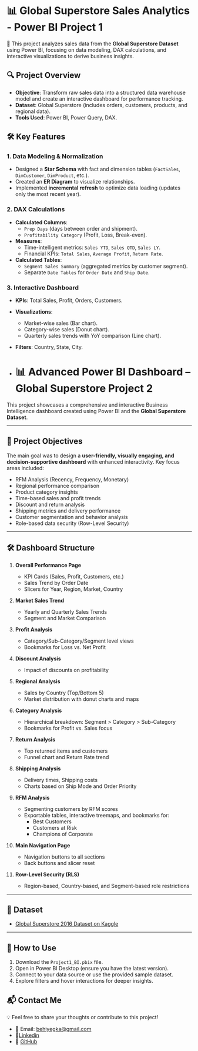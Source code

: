 # 📊 Global Superstore Sales Analytics - Power BI Project 1  

🚀 This project analyzes sales data from the **Global Superstore Dataset** using Power BI, focusing on data modeling, DAX calculations, and interactive visualizations to derive business insights.  

## 🔍 **Project Overview**  
- **Objective**: Transform raw sales data into a structured data warehouse model and create an interactive dashboard for performance tracking.  
- **Dataset**: Global Superstore (includes orders, customers, products, and regional data).  
- **Tools Used**: Power BI, Power Query, DAX.  

## 🛠 **Key Features**  

### **1. Data Modeling & Normalization**  
- Designed a **Star Schema** with fact and dimension tables (`FactSales`, `DimCustomer`, `DimProduct`, etc.).  
- Created an **ER Diagram** to visualize relationships.  
- Implemented **incremental refresh** to optimize data loading (updates only the most recent year).  

### **2. DAX Calculations**  
- **Calculated Columns**:  
  - `Prep Days` (days between order and shipment).  
  - `Profitability Category` (Profit, Loss, Break-even).  
- **Measures**:  
  - Time-intelligent metrics: `Sales YTD`, `Sales QTD`, `Sales LY`.  
  - Financial KPIs: `Total Sales`, `Average Profit`, `Return Rate`.  
- **Calculated Tables**:  
  - `Segment Sales Summary` (aggregated metrics by customer segment).  
  - Separate `Date Tables` for `Order Date` and `Ship Date`.  

### **3. Interactive Dashboard**  
- **KPIs**: Total Sales, Profit, Orders, Customers.  
- **Visualizations**:  
  - Market-wise sales (Bar chart).  
  - Category-wise sales (Donut chart).  
  - Quarterly sales trends with YoY comparison (Line chart).  
- **Filters**: Country, State, City.

- # 📊 Advanced Power BI Dashboard – Global Superstore Project 2

This project showcases a comprehensive and interactive Business Intelligence dashboard created using Power BI and the **Global Superstore Dataset**.

---

## 🚀 Project Objectives

The main goal was to design a **user-friendly, visually engaging, and decision-supportive dashboard** with enhanced interactivity. Key focus areas included:

- RFM Analysis (Recency, Frequency, Monetary)
- Regional performance comparison
- Product category insights
- Time-based sales and profit trends
- Discount and return analysis
- Shipping metrics and delivery performance
- Customer segmentation and behavior analysis
- Role-based data security (Row-Level Security)

---

## 🛠️ Dashboard Structure

1. **Overall Performance Page**
   - KPI Cards (Sales, Profit, Customers, etc.)
   - Sales Trend by Order Date
   - Slicers for Year, Region, Market, Country

2. **Market Sales Trend**
   - Yearly and Quarterly Sales Trends
   - Segment and Market Comparison

3. **Profit Analysis**
   - Category/Sub-Category/Segment level views
   - Bookmarks for Loss vs. Net Profit

4. **Discount Analysis**
   - Impact of discounts on profitability

5. **Regional Analysis**
   - Sales by Country (Top/Bottom 5)
   - Market distribution with donut charts and maps

6. **Category Analysis**
   - Hierarchical breakdown: Segment > Category > Sub-Category
   - Bookmarks for Profit vs. Sales focus

7. **Return Analysis**
   - Top returned items and customers
   - Funnel chart and Return Rate trend

8. **Shipping Analysis**
   - Delivery times, Shipping costs
   - Charts based on Ship Mode and Order Priority

9. **RFM Analysis**
   - Segmenting customers by RFM scores
   - Exportable tables, interactive treemaps, and bookmarks for:
     - Best Customers
     - Customers at Risk
     - Champions of Corporate

10. **Main Navigation Page**
    - Navigation buttons to all sections
    - Back buttons and slicer reset

11. **Row-Level Security (RLS)**
    - Region-based, Country-based, and Segment-based role restrictions

---

## 📁 Dataset

- [Global Superstore 2016 Dataset on Kaggle](https://www.kaggle.com/datasets/jamsbrown/global-superstore-data-of-2016/data)

---

## 🚀 **How to Use**  
1. Download the `Project1_BI.pbix` file.  
2. Open in Power BI Desktop (ensure you have the latest version).  
3. Connect to your data source or use the provided sample dataset.  
4. Explore filters and hover interactions for deeper insights.

## 📬 Contact Me
💡 Feel free to share your thoughts or contribute to this project!
- 📧 Email: behiyegka@gmail.com
- 💼[Linkedin](https://www.linkedin.com/in/behiye-guzelkabaagac/)
- 🐙 [GitHub](https://github.com/BehiyeGuzelkabaagac)
 
 
